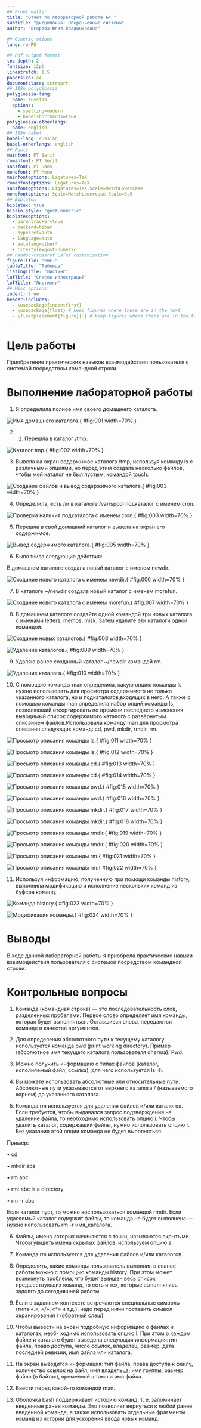 ```yaml
---
## Front matter
title: "Отчёт по лабораторной работе №4 "
subtitle: "дисциплина: Операционные системы"
author: "Егорова Юлия Владимировна"

## Generic otions
lang: ru-RU

## Pdf output format
toc-depth: 2
fontsize: 12pt
linestretch: 1.5
papersize: a4
documentclass: scrreprt
## I18n polyglossia
polyglossia-lang:
  name: russian
  options:
	- spelling=modern
	- babelshorthands=true
polyglossia-otherlangs:
  name: english
## I18n babel
babel-lang: russian
babel-otherlangs: english
## Fonts
mainfont: PT Serif
romanfont: PT Serif
sansfont: PT Sans
monofont: PT Mono
mainfontoptions: Ligatures=TeX
romanfontoptions: Ligatures=TeX
sansfontoptions: Ligatures=TeX,Scale=MatchLowercase
monofontoptions: Scale=MatchLowercase,Scale=0.9
## Biblatex
biblatex: true
biblio-style: "gost-numeric"
biblatexoptions:
  - parentracker=true
  - backend=biber
  - hyperref=auto
  - language=auto
  - autolang=other*
  - citestyle=gost-numeric
## Pandoc-crossref LaTeX customization
figureTitle: "Рис."
tableTitle: "Таблица"
listingTitle: "Листинг"
lofTitle: "Список иллюстраций"
lolTitle: "Листинги"
## Misc options
indent: true
header-includes:
  - \usepackage{indentfirst}
  - \usepackage{float} # keep figures where there are in the text
  - \floatplacement{figure}{H} # keep figures where there are in the text
---
```


# Цель работы

Приобретение практических навыков взаимодействия пользователя с системой посредством командной строки.

# Выполнение лабораторной работы

1. Я определила полное имя своего домашнего каталога.

![ Имя домашнего каталога. ](image/1.jpg){ #fig:001 width=70% }

2. 1. Перешла в каталог /tmp. 

![ Каталог tmp.  ](image/2.jpg){ #fig:002 width=70% }

3. Вывела на экран содержимое каталога /tmp, используя команду ls с различными опциями, но перед этим создала несколько файлов, чтобы мой каталог не был пустым, командой touch:

![ Создание файлов и вывод содержимого каталога. ](image/3.jpg){ #fig:003 width=70% }

4. Определила, есть ли в каталоге /var/spool подкаталог с именем cron.

![ Проверка наличия подкаталога с именем cron. ](image/4.jpg){ #fig:003 width=70% }

5. Перешла в свой домашний каталог и вывела на экран его содержимое. 

![ Вывод содержимого каталога. ](image/5.jpg){ #fig:005 width=70% }

6. Выполнила следующие действия:

 В домашнем каталоге создала новый каталог с именем newdir.

![ Создание нового каталога с именем newdir. ](image/6.jpg){ #fig:006 width=70% }

7. В каталоге ~/newdir создала новый каталог с именем morefun.

![ Создание нового каталога с именем morefun. ](image/7.jpg){ #fig:007 width=70% }

8. В домашнем каталоге создайте одной командой три новых каталога с именами letters, memos, misk. Затем удалите эти каталоги одной командой.

![ Создание новых каталогов. ](image/8.jpg){ #fig:008 width=70% }

![ Удаление каталогов. ](image/9.jpg){ #fig:009 width=70% }

9. Удаляю ранее созданный каталог ~/newdir командой rm. 

![ Удаление каталога. ](image/10.jpg){ #fig:010 width=70% }

10. С помощью команды man определила, какую опцию команды ls нужно использовать для просмотра содержимого не только указанного каталога, но и подкаталогов,входящих в него.
А также с помощью команды man определила набор опций команды ls, позволяющий отсортировать по времени последнего изменения выводимый список содержимого каталога
с развёрнутым описанием файлов.Использовала команду man для просмотра описания следующих команд: cd, pwd, mkdir,
rmdir, rm.

![ Просмотр описания команды ls. ](image/11.jpg){ #fig:011 width=70% }

![ Просмотр описания команды ls. ](image/12.jpg){ #fig:012 width=70% }

![ Просмотр описания команды cd. ](image/13.jpg){ #fig:013 width=70% }

![ Просмотр описания команды cd. ](image/14.jpg){ #fig:014 width=70% }

![ Просмотр описания команды pwd. ](image/15.jpg){ #fig:015 width=70% }

![ Просмотр описания команды pwd. ](image/16.jpg){ #fig:016 width=70% }

![ Просмотр описания команды mkdir. ](image/17.jpg){ #fig:017 width=70% }

![ Просмотр описания команды mkdir. ](image/18.jpg){ #fig:018 width=70% }

![ Просмотр описания команды rmdir. ](image/19.jpg){ #fig:019 width=70% }

![ Просмотр описания команды rmdir. ](image/20.jpg){ #fig:020 width=70% }

![ Просмотр описания команды rm. ](image/21.jpg){ #fig:021 width=70% }

![ Просмотр описания команды rm. ](image/22.jpg){ #fig:022 width=70% }

11. Используя информацию, полученную при помощи команды history, выполнила модификацию и исполнение нескольких команд из буфера команд.

![  Команда history. ](image/23.jpg){ #fig:023 width=70% }

![ Модификация команды.  ](image/24.jpg){ #fig:024 width=70% }


#  Выводы

В ходе данной лабораторной работы я приобрела практические навыки взаимодействия пользователя с системой посредством командной строки.

# Контрольные вопросы

1. Команда (командная строка) — это последовательность слов, разделенных пробелами. Первое слово определяет имя команды, которая будет выполняться. Оставшиеся слова, передаются команде в качестве аргументов.

2. Для определения абсолютного пути к текущему каталогу используется команда pwd (print working directory). Пример (абсолютное имя текущего каталога пользователя dharma): Pwd.

3. Можно получить информацию о типах файлов (каталог, исполняемый файл, ссылка), для чего используется ls -F.

4. Вы можете использовать абсолютные или относительные пути. Абсолютные пути указываются от верхнего каталога / (называемого корнем) до указанного каталога.

5. Команда rm используется для удаления файлов и/или каталогов. Если требуется, чтобы выдавался запрос подтверждения на удаление файла, то необходимо использовать опцию i. Чтобы удалить каталог, содержащий файлы, нужно использовать опцию r. Без указания этой опции команда не будет выполняться.

Пример:

• cd

• mkdir abs

• rm abc

• rm: abc is a directory

• rm -r abc

Если каталог пуст, то можно воспользоваться командой rmdir. Если удаляемый каталог содержит файлы, то команда не будет выполнена — нужно использовать rm -r имя_каталога.

6. Файлы, имена которых начинаются с точки, называются скрытыми. Чтобы увидеть имена скрытых файлов, используем опцию a.

7. Команда rm используется для удаления файлов и/или каталогов.

8. Определить, какие команды пользователь выполнил в сеансе работы можно с помощью команды history. При этом может возникнуть проблема, что будет выведен весь список предшествующих команд, то есть и тех, которые выполнялись задолго до сегодняшней работы.

9. Если в заданном контексте встречаются специальные символы (типа «.», «/», «*» и т.д.), надо перед ними поставить символ экранирования \ (обратный слэш).

10. Чтобы вывести на экран подробную информацию о файлах и каталогах, необ- ходимо использовать опцию l. При этом о каждом файле и каталоге будет выведена следующая информация:тип файла, право доступа, число ссылок, владелец, размер, дата последней ревизии, имя файла или каталога.

11. На экран выводится информация: тип файла, права доступа к файлу, количество ссылок на файл, имя владельца, имя группы, размер файла (в байтах), временной штамп и имя файла.

12. Ввести перед какой-то командой man.

13. Оболочка bash поддерживает историю команд, т. е. запоминает введенные ранее команды. Это позволяет вернуться к любой ранее введенной команде, а также использовать отдельные фрагменты команд из истории для ускорения ввода новых команд. 
